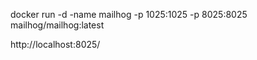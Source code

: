 docker run -d -name mailhog -p 1025:1025 -p 8025:8025 mailhog/mailhog:latest

http://localhost:8025/
